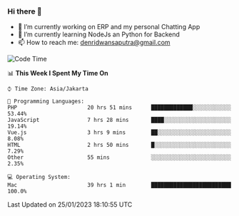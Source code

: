 ### Hi there 👋

- 🔭 I’m currently working on ERP and my personal Chatting App
- 🌱 I’m currently learning NodeJs an Python for Backend
- 📫 How to reach me: denridwansaputra@gmail.com


<!--START_SECTION:waka-->
![Code Time](http://img.shields.io/badge/Code%20Time-2%2C560%20hrs%2013%20mins-blue)

📊 **This Week I Spent My Time On** 

```text
⌚︎ Time Zone: Asia/Jakarta

💬 Programming Languages: 
PHP                      20 hrs 51 mins      █████████████░░░░░░░░░░░░   53.44% 
JavaScript               7 hrs 28 mins       ████░░░░░░░░░░░░░░░░░░░░░   19.14% 
Vue.js                   3 hrs 9 mins        ██░░░░░░░░░░░░░░░░░░░░░░░   8.08% 
HTML                     2 hrs 50 mins       █░░░░░░░░░░░░░░░░░░░░░░░░   7.29% 
Other                    55 mins             ░░░░░░░░░░░░░░░░░░░░░░░░░   2.35%

💻 Operating System: 
Mac                      39 hrs 1 min        █████████████████████████   100.0%

```


 Last Updated on 25/01/2023 18:10:55 UTC
<!--END_SECTION:waka-->
